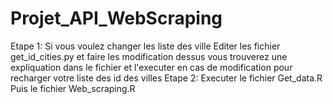 # Projet_API_WebScraping

Etape 1: 
Si vous voulez changer les liste des ville
Editer les fichier get_id_cities.py et faire les modification dessus vous trouverez une expliquation dans le fichier 
et l'executer en cas de modification pour recharger votre liste des id des villes
 Etape 2:
 Executer le fichier Get_data.R
 Puis le fichier Web_scraping.R


  

